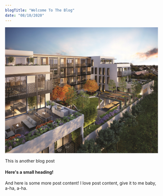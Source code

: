```yaml
---
blogTitle: "Welcome To The Blog"
date: "08/10/2020"
---
```


![image alt text](../assets/images/banner7.jpg)

This is another blog post

#### Here's a small heading!

And here is some more post content! I love post content, give it to me baby, a-ha, a-ha.
